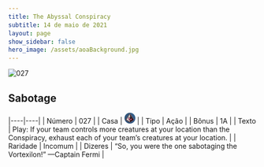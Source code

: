 ```yaml
---
title: The Abyssal Conspiracy
subtitle: 14 de maio de 2021
layout: page
show_sidebar: false
hero_image: /assets/aoaBackground.jpg
---
```


![027](https://cards-keyforge.s3.eu-north-1.amazonaws.com/media/pt/tac/027.png)

## Sabotage

|----|----|
| Número | 027 |
| Casa | ![Conspiracy](https://raw.githubusercontent.com/cardsofkeyforge/cardsofkeyforge.github.io/master/tac/conspiracy.png "Conspiração") |
| Tipo | Ação |
| Bônus | 1A |
| Texto | Play: If your team controls more creatures at your location than the Conspiracy, exhaust each of your team’s creatures at your location. |
| Raridade | Incomum |
| Dizeres | “So, you were the one sabotaging the Vortexilon!” —Captain Fermi |
